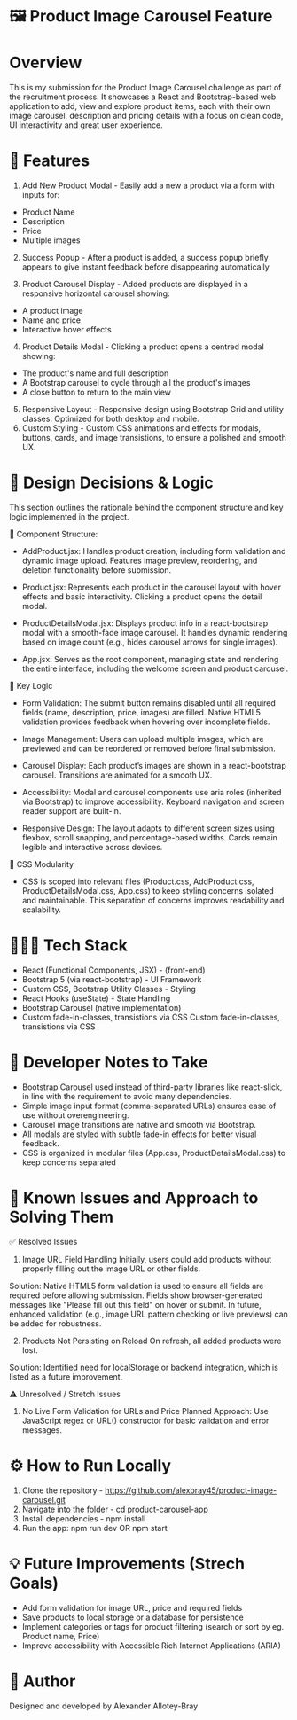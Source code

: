 # 🖼️ Product Image Carousel Feature

# Overview
This is my submission for the Product Image Carousel challenge as part of the recruitment process.
It showcases a React and Bootstrap-based web application to add, view and explore product items, each with their own image carousel, description and pricing details with a focus on clean code, UI interactivity and great user experience.

# 🚀 Features
1. Add New Product Modal - Easily add a new a product via a form with inputs for:
- Product Name
- Description
- Price
- Multiple images
2. Success Popup - After a product is added, a success popup briefly appears to give instant feedback before disappearing automatically
   
3. Product Carousel Display - Added products are displayed in a responsive horizontal carousel showing:
- A product image
- Name and price
- Interactive hover effects
  
4. Product Details Modal - Clicking a product opens a centred modal showing:
- The product's name and full description
- A Bootstrap carousel to cycle through all the product's images
- A close button to return to the main view
  
5. Responsive Layout - Responsive design using Bootstrap Grid and utility classes. Optimized for both desktop and mobile.
6. Custom Styling - Custom CSS animations and effects for modals, buttons, cards, and image transistions, to ensure a polished and smooth UX.

# 🧩 Design Decisions & Logic
This section outlines the rationale behind the component structure and key logic implemented in the project.

🔧 Component Structure:

- AddProduct.jsx: Handles product creation, including form validation and dynamic image upload. Features image preview, reordering, and deletion functionality before submission.

- Product.jsx: Represents each product in the carousel layout with hover effects and basic interactivity. Clicking a product opens the detail modal.

- ProductDetailsModal.jsx: Displays product info in a react-bootstrap modal with a smooth-fade image carousel. It handles dynamic rendering based on image count (e.g., hides carousel arrows for single images).

- App.jsx: Serves as the root component, managing state and rendering the entire interface, including the welcome screen and product carousel.

🎯 Key Logic

- Form Validation: The submit button remains disabled until all required fields (name, description, price, images) are filled. Native HTML5 validation provides feedback when hovering over incomplete fields.

- Image Management: Users can upload multiple images, which are previewed and can be reordered or removed before final submission.

- Carousel Display: Each product’s images are shown in a react-bootstrap carousel. Transitions are animated for a smooth UX.

- Accessibility: Modal and carousel components use aria roles (inherited via Bootstrap) to improve accessibility. Keyboard navigation and screen reader support are built-in.

- Responsive Design: The layout adapts to different screen sizes using flexbox, scroll snapping, and percentage-based widths. Cards remain legible and interactive across devices.

🧱 CSS Modularity 

- CSS is scoped into relevant files (Product.css, AddProduct.css, ProductDetailsModal.css, App.css) to keep styling concerns isolated and maintainable. This separation of concerns improves readability and scalability.

# 👨🏽‍💻 Tech Stack
- React (Functional Components, JSX) - (front-end)
- Bootstrap 5 (via react-bootstrap) - UI Framework
- Custom CSS, Bootstrap Utility Classes - Styling
- React Hooks (useState) - State Handling
- Bootstrap Carousel (native implementation)
- Custom fade-in-classes, transistions via CSS
Custom fade-in-classes, transistions via CSS
# 📝 Developer Notes to Take
- Bootstrap Carousel used instead of third-party libraries like react-slick, in line with the requirement to avoid many dependencies.
- Simple image input format (comma-separated URLs) ensures ease of use without overengineering.
- Carousel image transitions are native and smooth via Bootstrap.
- All modals are styled with subtle fade-in effects for better visual feedback.
- CSS is organized in modular files (App.css, ProductDetailsModal.css) to keep concerns separated

# 🔧 Known Issues and Approach to Solving Them
✅ Resolved Issues

1.	Image URL Field Handling 
Initially, users could add products without properly filling out the image URL or other fields. 

Solution: Native HTML5 form validation is used to ensure all fields are required before allowing submission. Fields show browser-generated messages like "Please fill out this field" on hover or submit. In future, enhanced validation (e.g., image URL pattern checking or live previews) can be added for robustness.

2.	Products Not Persisting on Reload 
On refresh, all added products were lost.

Solution: Identified need for localStorage or backend integration, which is listed as a future improvement.


⚠️ Unresolved / Stretch Issues

1.	No Live Form Validation for URLs and Price 
Planned Approach: Use JavaScript regex or URL() constructor for basic validation and error messages.

# ⚙️ How to Run Locally
1.	Clone the repository - https://github.com/alexbray45/product-image-carousel.git 
2.	Navigate into the folder - cd product-carousel-app
3.	Install dependencies - npm install
4.	Run the app: npm run dev OR npm start

# 💡 Future Improvements (Strech Goals)
- Add form validation for image URL, price and required fields
- Save products to local storage or a database for persistence
- Implement categories or tags for product filtering (search or sort by eg. Product name, Price)
- Improve accessibility with Accessible Rich Internet Applications (ARIA)

# 📝 Author
Designed and developed by Alexander Allotey-Bray
